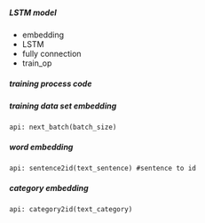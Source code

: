 ##### LSTM model
* embedding
* LSTM
* fully connection
* train_op
##### training process code
##### training data set embedding
```api: next_batch(batch_size)```
##### word embedding
```api: sentence2id(text_sentence) #sentence to id```
##### category embedding
```api: category2id(text_category)```